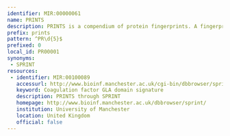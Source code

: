 ```yaml
---
identifier: MIR:00000061
name: PRINTS
description: PRINTS is a compendium of protein fingerprints. A fingerprint is a group of conserved motifs used to characterise a protein family; its diagnostic power is refined by iterative scanning of a SWISS-PROT/TrEMBL composite. Usually the motifs do not overlap, but are separated along a sequence, though they may be contiguous in 3D-space. Fingerprints can encode protein folds and functionalities more flexibly and powerfully than can single motifs, full diagnostic potency deriving from the mutual context provided by motif neighbours.
prefix: prints
pattern: ^PR\d{5}$
prefixed: 0
local_id: PR00001
synonyms:
 - SPRINT
resources:
 - identifier: MIR:00100089
   accessurl: http://www.bioinf.manchester.ac.uk/cgi-bin/dbbrowser/sprint/searchprintss.cgi?prints_accn=${lid}&display_opts=Prints&category=None&queryform=false&regexpr=off
   keyword: Coagulation factor GLA domain signature
   description: PRINTS through SPRINT
   homepage: http://www.bioinf.manchester.ac.uk/dbbrowser/sprint/
   institution: University of Manchester
   location: United Kingdom
   official: false
---
```


